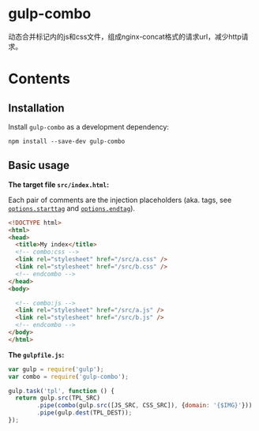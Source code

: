 # gulp-combo
动态合并标记内的js和css文件，组成nginx-concat格式的请求url，减少http请求。

# Contents

<!-- MDTOC maxdepth:2 firsth1:0 numbering:0 flatten:0 bullets:1 updateOnSave:1 -->

<!-- /MDTOC -->

## Installation

Install `gulp-combo` as a development dependency:

```shell
npm install --save-dev gulp-combo
```

## Basic usage

**The target file `src/index.html`:**

Each pair of comments are the injection placeholders (aka. tags, see [`options.starttag`](#optionsstarttag) and [`options.endtag`](#optionsendtag)).

```html
<!DOCTYPE html>
<html>
<head>
  <title>My index</title>
  <!-- combo:css -->
  <link rel="stylesheet" href="/src/a.css" />
  <link rel="stylesheet" href="/src/b.css" />
  <!-- endcombo -->
</head>
<body>

  <!-- combo:js -->
  <link rel="stylesheet" href="/src/a.js" />
  <link rel="stylesheet" href="/src/b.js" />
  <!-- endcombo -->
</body>
</html>
```

**The `gulpfile.js`:**

```javascript
var gulp = require('gulp');
var combo = require('gulp-combo');

gulp.task('tpl', function () {
  return gulp.src(TPL_SRC)
		.pipe(combo(gulp.src([JS_SRC, CSS_SRC]), {domain: '{$IMG}'}))
		.pipe(gulp.dest(TPL_DEST));
});
```
